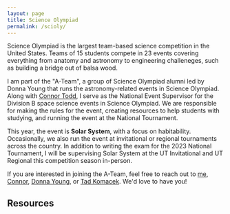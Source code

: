 ```yaml
---
layout: page
title: Science Olympiad
permalink: /scioly/
---
```


Science Olympiad is the largest team-based science competition in the United States. Teams of 15 students compete in 23 events covering everything from anatomy and astronomy to engineering challeneges, such as building a bridge out of balsa wood.

I am part of the "A-Team", a group of Science Olympiad alumni led by Donna Young that runs the astronomy-related events in Science Olympiad. Along with [Connor Todd](https://www.linkedin.com/in/connor-todd-548467171/), I serve as the National Event Supervisor for the Division B space science events in Science Olympiad. We are responsible for making the rules for the event, creating resources to help students with studying, and running the event at the National Tournament.

This year, the event is **Solar System**, with a focus on habitability. Occasionally, we also run the event at invitational or regional tournaments across the country. In addition to writing the exam for the 2023 National Tournament, I will be supervising Solar System at the UT Invitational and UT Regional this competition season in-person.

If you are interested in joining the A-Team, feel free to reach out to [me](mailto:adityashah108@gmail.com), [Connor](mailto:cwtodd@umich.edu), [Donna Young](dlyoung.nso@gmail.com), or [Tad Komacek](tkomacek@umd.edu). We'd love to have you!

## Resources
